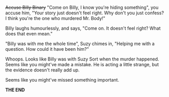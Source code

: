 ~~Accuse Billy Binary~~
"Come on Billy, I know you're hiding something", you accuse him, "Your story just doesn't feel right. Why don't you just confess? I think you're the one who murdered Mr. Body!"

Billy laughs humourlessly, and says, "Come on. It doesn't feel right? What does that even mean."

"Billy was with me the whole time", Suzy chimes in, "Helping me with a question. How could it have been him?"

Whoops. Looks like Billy was with Suzy Sort when the murder happened. Seems like you might've made a mistake. He is acting a little strange, but the evidence doesn't really add up.

Seems like you might've missed something important.

**THE END**

